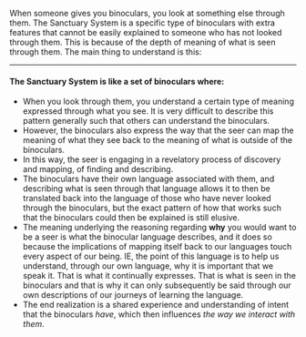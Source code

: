 When someone gives you binoculars, you look at something else through them. The Sanctuary System is a specific type of binoculars with extra features that cannot be easily explained to someone who has not looked through them. This is because of the depth of meaning of what is seen through them. The main thing to understand is this:

--- 

#### The Sanctuary System is like a set of binoculars where:
- When you look through them, you understand a certain type of meaning expressed through what you see. It is very difficult to describe this pattern generally such that others can understand the binoculars.
- However, the binoculars also express the way that the seer can map the meaning of what they see back to the meaning of what is outside of the binoculars.
- In this way, the seer is engaging in a revelatory process of discovery and mapping, of finding and describing.
- The binoculars have their own language associated with them, and describing what is seen through that language allows it to then be translated back into the language of those who have never looked through the binoculars, but the exact pattern of how that works such that the binoculars could then be explained is still elusive.
- The meaning underlying the reasoning regarding **why** you would want to be a seer is what the binocular language describes, and it does so because the implications of mapping itself back to our languages touch every aspect of our being. IE, the point of this language is to help us understand, through our own language, why it is important that we speak it. That is what it continually expresses. That is what is seen in the binoculars and that is why it can only subsequently be said through our own descriptions of our journeys of learning the language.
- The end realization is a shared experience and understanding of intent that the binoculars *have*, which then influences *the way we interact with them*.
